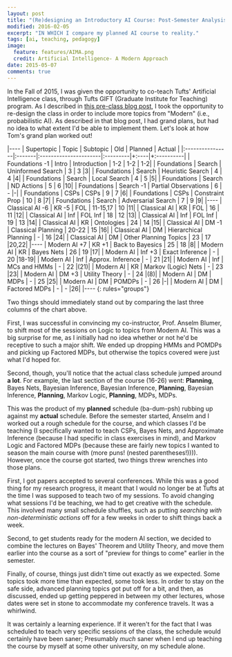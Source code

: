 ```yaml
---
layout: post
title: "(Re)designing an Introductory AI Course: Post-Semester Analysis"
modified: 2016-02-05
excerpt: "IN WHICH I compare my planned AI course to reality."
tags: [ai, teaching, pedagogy]
image:
  feature: features/AIMA.png
  credit: Artificial Intelligence- A Modern Approach
date: 2015-05-07
comments: true
---
```


In the Fall of 2015, I was given the opportunity to co-teach Tufts'
Artificial Intelligence class, through Tufts GIFT (Graduate 
Institute for Teaching) program. As I described in
[this pre-class blog post](http://williamstome.github.io//initial-thoughts-on-re-designing-an-introductory-ai-course/),
I took the opportunity to re-design the 
class in order to include more topics from "Modern" (i.e.,
probabilistic AI). As described in that blog post, I had grand plans,
but had no idea to what extent I'd be able to implement them. 
Let's look at how Tom's grand plan worked out!

|----
| Supertopic      | Topic  | Subtopic              |      Old | Planned | Actual |
|:----------------|:-------|:----------------------|:---------|+:----|+:----------|
| Foundations -1  | Intro  | Introduction          |      1-2 | 1-2 | 1-2|
| Foundations     | Search | Uninformed Search     |        3 |   3 |3|
| Foundations     | Search | Heuristic Search      |        4 |   4 |4|
| Foundations     | Search | Local Search          |        4 |   5 |5|
| Foundations     | Search | ND Actions            |        5 |   6 |10|
| Foundations     | Search -1 | Partial Observations  |        6 |   - |-|
| Foundations     | CSPs   | CSPs                  |        9 |   7 |6|
| Foundations     | CSPs   | Constraint Prop       |       10 |   8 |7|
| Foundations     | Search | Adversarial Search    |        7 |   9 |9|
|----
| Classical AI -6 | KR -5  | FOL                   | 11-15,17 |  10 |11|
| Classical AI    | KR     | FOL                   |       16 |  11 |12|
| Classical AI    | Inf    | FOL Inf               |       18 |  12 |13|
| Classical AI    | Inf    | FOL Inf               |       19 |  13 |14|
| Classical AI    | KR     | Ontologies            |       24 |  14 |15|
| Classical AI    | DM -1  | Classical Planning    |    20-22 |  15 |16|
| Classical AI    | DM     | Hierarchical Planning |        - |  16 |24|
| Classical AI    | DM     | Other Planning Topics |       23 |  17 |20,22|
|----
| Modern AI +7    | KR  +1 | Back to Bayesics      |       25 |  18 |8|
| Modern AI       | KR     | Bayes Nets            |       26 |  19 |17|
| Modern AI       | Inf +3 | Exact Inference       |        - |  20 |18-19|
| Modern AI       | Inf    | Approx. Inference     |        - |  21 |21|
| Modern AI       | Inf    | MCs and HMMs          |        - |  22 |(21)|
| Modern AI       | KR     | Markov (Logic) Nets   |        - |  23 |23|
| Modern AI       | DM +3  | Utility Theory        |        - |  24 |(8)|
| Modern AI       | DM     | MDPs                  |        - |  25 |25|
| Modern AI       | DM     | POMDPs                |        - |  26 |-|
| Modern AI       | DM     | Factored MDPs         |        - |  - |26|
|----
{: rules="groups"}

Two things should immediately stand out by comparing the last three
columns of the chart above.  

First, I was successful in convincing my co-instructor, Prof. Anselm
Blumer, to shift most of the sessions on Logic to topics from Modern
AI. This was a big surprise for me, as I initially had no idea whether
or not he'd be receptive to such a major shift. We ended up dropping
HMMs and POMDPs and picking up Factored MDPs, but otherwise the topics
covered were just what I'd hoped for.  

Second, though, you'll notice that the actual class schedule jumped
around **a lot**. For example, the last section of the course (16-26)
went: **Planning**, Bayes Nets, Bayesian Inference, Bayesian Inference,
**Planning**, Bayesian Inference, **Planning**, Markov Logic,
**Planning**, MDPs, MDPs.  

This was the product of my **planned** schedule (ba-dum-psh) rubbing
up against my **actual** schedule. Before the semester started, Anselm
and I worked out a rough schedule for the course, and which classes
I'd be teaching (I specifically wanted to teach CSPs, Bayes Nets, and Approximate
Inference (because I had specific in class exercises in mind), and
Markov Logic and Factored MDPs (because these are fairly new topics I
wanted to season the main course with (more puns! (nested
parentheses!)))).
However, once the course got started, two things threw wrenches into
those plans.  

First, I got papers accepted to several
conferences. While this was a good thing for my research progress, it
meant that I would no longer be at Tufts at the time I was supposed to
teach two of my sessions. To avoid changing what sessions I'd be
teaching, we had to get creative with the schedule. This involved many
small schedule shuffles, such as
putting *searching with non-deterministic actions* off for a few
weeks in order to shift things back a week.  

Second, to get students ready for the modern AI section, we decided to
combine the lectures on Bayes' Theorem and Utility Theory, and move
them earlier into the course as a sort of "preview for things to come"
earlier in the semester.  

Finally, of course, things just didn't time out exactly as we
expected. Some topics took more time than expected, some took less. In
order to stay on the safe side, advanced planning topics got put off
for a bit, and then, as discussed, ended up getting peppered in
between my other lectures, whose dates were set in stone to accommodate
my conference travels. It was a whirlwind.  

It was certainly a learning experience. If it weren't for the fact
that I was scheduled to teach very specific sessions of the class, the
schedule would certainly have been saner; Presumably *much* saner when
I end up teaching the course by myself at some other university, on my
schedule alone.
